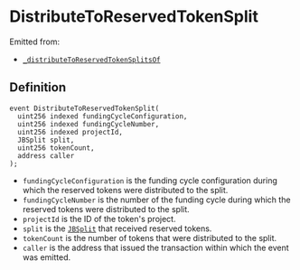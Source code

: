 # DistributeToReservedTokenSplit

Emitted from:

* [`_distributeToReservedTokenSplitsOf`](/protocol/api/contracts/or-controllers/jbcontroller/write/-_distributetoreservedtokensplitsof.md)

## Definition

```solidity
event DistributeToReservedTokenSplit(
  uint256 indexed fundingCycleConfiguration,
  uint256 indexed fundingCycleNumber,
  uint256 indexed projectId,
  JBSplit split,
  uint256 tokenCount,
  address caller
);
```

* `fundingCycleConfiguration` is the funding cycle configuration during which the reserved tokens were distributed to the split.
* `fundingCycleNumber` is the number of the funding cycle during which the reserved tokens were distributed to the split.
* `projectId` is the ID of the token's project.
* `split` is the [`JBSplit`](/protocol/api/data-structures/jbsplit.md) that received reserved tokens.
* `tokenCount` is the number of tokens that were distributed to the split.
* `caller` is the address that issued the transaction within which the event was emitted.
